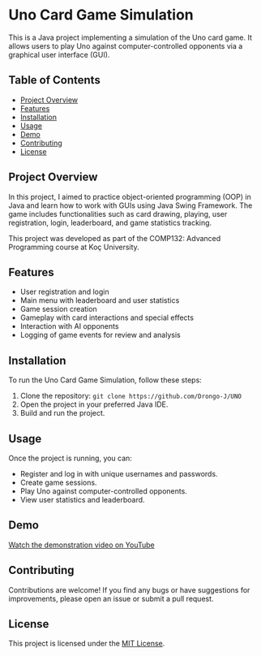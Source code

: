 # Uno Card Game Simulation

This is a Java project implementing a simulation of the Uno card game. It allows users to play Uno against computer-controlled opponents via a graphical user interface (GUI).

## Table of Contents

- [Project Overview](#project-overview)
- [Features](#features)
- [Installation](#installation)
- [Usage](#usage)
- [Demo](#demo)
- [Contributing](#contributing)
- [License](#license)

## Project Overview

In this project, I aimed to practice object-oriented programming (OOP) in Java and learn how to work with GUIs using Java Swing Framework. The game includes functionalities such as card drawing, playing, user registration, login, leaderboard, and game statistics tracking.

This project was developed as part of the COMP132: Advanced Programming course at Koç University.

## Features

- User registration and login
- Main menu with leaderboard and user statistics
- Game session creation
- Gameplay with card interactions and special effects
- Interaction with AI opponents
- Logging of game events for review and analysis

## Installation

To run the Uno Card Game Simulation, follow these steps:

1. Clone the repository: `git clone https://github.com/Drongo-J/UNO`
2. Open the project in your preferred Java IDE.
3. Build and run the project.

## Usage

Once the project is running, you can:

- Register and log in with unique usernames and passwords.
- Create game sessions.
- Play Uno against computer-controlled opponents.
- View user statistics and leaderboard.

## Demo

[Watch the demonstration video on YouTube](https://www.youtube.com/watch?v=pNG8FPtT-xk&ab_channel=MyProjects)

## Contributing

Contributions are welcome! If you find any bugs or have suggestions for improvements, please open an issue or submit a pull request.

## License

This project is licensed under the [MIT License](LICENSE).
